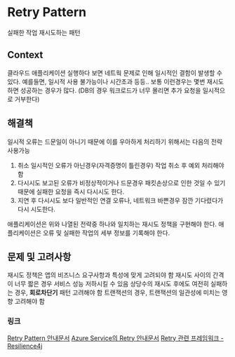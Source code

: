# Retry Pattern 
실패한 작업 재시도하는 패턴

## Context
클라우드 애플리케이션 실행하다 보면 네트웍 문제로 인해 일시적인 결함이 발생할 수 있다.
예를들면, 일시적 사용 불가능이나 시간초과 등등..
보통 이런경우는 몇번 재시도하면 성공하는 경우가 많다.
(DB의 경우 워크로드가 너무 몰리면 추가 요청을 일시적으로 거부한다)

## 해결책
일시적 오류는 드문일이 아니기 때문에 이를 우아하게 처리하기 위해서는 다음의 전략 사용가능

1. 취소
    일시적인 오류가 아닌경우(자격증명이 틀린경우) 작업 취소 후 예외 처리해야 함
1. 다시시도
    보고된 오류가 비정상적이거나 드문경우 패킷손상으로 인한 것일 수 있기 때문에 실패한 요청을 즉시 다시시도 한다. 
1. 지연 후 다시시도
    보다 일반적인 연결 오류나, 네트워크 바쁜경우 잠깐 기다렸다가 다시 시도한다.
    
애플리케이션은 위와 나열된 전략중 하나와 일치하는 재시도 정책을 구현해야 한다.
애플리케이션은 오류 및 실패한 작업의 세부 정보를 기록해야 한다. 

## 문제 및 고려사항
재시도 정책은 앱의 비즈니스 요구사항과 특성에 맞게 고려되야 함
재시도 사이의 간격이 너무 짧은 경우 서비스 성능 저하시킬 수 있음
상당수의 재시도 후에도 여전히 실패하는 경우, **회로차단기** 패턴 고려해야 함
트랜잭션의 경우, 트랜잭션의 일관성에 미치는 영향 고려해야 함

### 링크
[Retry Pattern 안내문서](https://learn.microsoft.com/en-us/azure/architecture/patterns/retry)
[Azure Service의 Retry 안내문서](https://learn.microsoft.com/en-us/azure/architecture/best-practices/retry-service-specific)
[Retry 관련 프레임워크 - Resilience4j](https://github.com/resilience4j/resilience4j)
